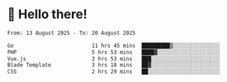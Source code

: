 # 👋 Hello there!

<!--START_SECTION:waka-->

```txt
From: 13 August 2025 - To: 20 August 2025

Go                         11 hrs 45 mins  █████████▒░░░░░░░░░░░░░░░   37.63 %
PHP                        5 hrs 53 mins   ████▓░░░░░░░░░░░░░░░░░░░░   18.87 %
Vue.js                     3 hrs 53 mins   ███░░░░░░░░░░░░░░░░░░░░░░   12.46 %
Blade Template             3 hrs 18 mins   ██▓░░░░░░░░░░░░░░░░░░░░░░   10.59 %
CSS                        2 hrs 29 mins   ██░░░░░░░░░░░░░░░░░░░░░░░   07.98 %
```

<!--END_SECTION:waka-->
